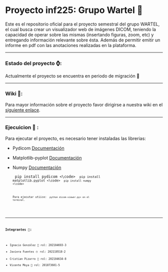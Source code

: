 # Proyecto inf225: Grupo Wartel 📼

Este es el repositorio oficial para el proyecto semestral del grupo WARTEL, el cual busca crear un visualizador web de imágenes DICOM, teniendo la capacidad de operar sobre las mismas (insertando figuras, zoom, etc) y entregando información relevante sobre ésta. Además de permitir emitir un informe en pdf con las anotaciones realizadas en la plataforma.

---
### Estado del proyecto ⌚️:
Actualmente el proyecto se encuentra en periodo de migración 🚫

---
### Wiki 📖:
Para mayor información sobre el proyecto favor dirigirse a nuestra wiki en el [siguiente enlace](https://github.com/Choriporg/GRP-Wartel-2024-PROYINF/wiki).

---
### Ejecuicion :speech_balloon: :
Para ejecutar el proyecto, es necesario tener instaladas las librerias:
- Pydicom [Documentación](https://pydicom.github.io/pydicom/stable/tutorials/installation.html)
- Matplotlib-pyplot [Documentación](https://matplotlib.org/stable/users/explain/quick_start.html)
- Numpy  [Documentación](https://numpy.org/install/)

  <code> pip install pydicom <\code>
  <code> pip install matplotlib.pyplot <\code>
  <code> pip install numpy <\code>

  Para ejecutar utiice: <code> python dicom-viewer.py> en el terminal.
----
### Integrantes 🐤:
- Ignacio González 👾 rol: 202104693-3
- Javiera Fuentes ⛄ rol: 202110518-2
- Cristian Pizarro 🐀 rol: 202104634-8
- Vicente Moya 🔰 rol: 201873601-5
